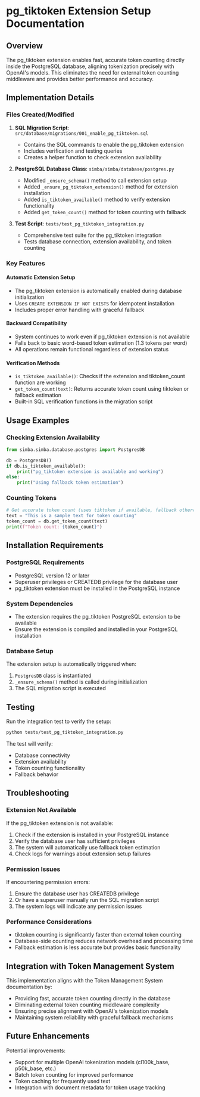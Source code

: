 # pg_tiktoken Extension Setup Documentation

## Overview

The pg_tiktoken extension enables fast, accurate token counting directly inside the PostgreSQL database, aligning tokenization precisely with OpenAI's models. This eliminates the need for external token counting middleware and provides better performance and accuracy.

## Implementation Details

### Files Created/Modified

1. **SQL Migration Script**: `src/database/migrations/001_enable_pg_tiktoken.sql`
   - Contains the SQL commands to enable the pg_tiktoken extension
   - Includes verification and testing queries
   - Creates a helper function to check extension availability

2. **PostgreSQL Database Class**: `simba/simba/database/postgres.py`
   - Modified `_ensure_schema()` method to call extension setup
   - Added `_ensure_pg_tiktoken_extension()` method for extension installation
   - Added `is_tiktoken_available()` method to verify extension functionality
   - Added `get_token_count()` method for token counting with fallback

3. **Test Script**: `tests/test_pg_tiktoken_integration.py`
   - Comprehensive test suite for the pg_tiktoken integration
   - Tests database connection, extension availability, and token counting

### Key Features

#### Automatic Extension Setup
- The pg_tiktoken extension is automatically enabled during database initialization
- Uses `CREATE EXTENSION IF NOT EXISTS` for idempotent installation
- Includes proper error handling with graceful fallback

#### Backward Compatibility
- System continues to work even if pg_tiktoken extension is not available
- Falls back to basic word-based token estimation (1.3 tokens per word)
- All operations remain functional regardless of extension status

#### Verification Methods
- `is_tiktoken_available()`: Checks if the extension and tiktoken_count function are working
- `get_token_count(text)`: Returns accurate token count using tiktoken or fallback estimation
- Built-in SQL verification functions in the migration script

## Usage Examples

### Checking Extension Availability
```python
from simba.simba.database.postgres import PostgresDB

db = PostgresDB()
if db.is_tiktoken_available():
    print("pg_tiktoken extension is available and working")
else:
    print("Using fallback token estimation")
```

### Counting Tokens
```python
# Get accurate token count (uses tiktoken if available, fallback otherwise)
text = "This is a sample text for token counting"
token_count = db.get_token_count(text)
print(f"Token count: {token_count}")
```

## Installation Requirements

### PostgreSQL Requirements
- PostgreSQL version 12 or later
- Superuser privileges or CREATEDB privilege for the database user
- pg_tiktoken extension must be installed in the PostgreSQL instance

### System Dependencies
- The extension requires the pg_tiktoken PostgreSQL extension to be available
- Ensure the extension is compiled and installed in your PostgreSQL installation

### Database Setup
The extension setup is automatically triggered when:
1. `PostgresDB` class is instantiated
2. `_ensure_schema()` method is called during initialization
3. The SQL migration script is executed

## Testing

Run the integration test to verify the setup:
```bash
python tests/test_pg_tiktoken_integration.py
```

The test will verify:
- Database connectivity
- Extension availability
- Token counting functionality
- Fallback behavior

## Troubleshooting

### Extension Not Available
If the pg_tiktoken extension is not available:
1. Check if the extension is installed in your PostgreSQL instance
2. Verify the database user has sufficient privileges
3. The system will automatically use fallback token estimation
4. Check logs for warnings about extension setup failures

### Permission Issues
If encountering permission errors:
1. Ensure the database user has CREATEDB privilege
2. Or have a superuser manually run the SQL migration script
3. The system logs will indicate any permission issues

### Performance Considerations
- tiktoken counting is significantly faster than external token counting
- Database-side counting reduces network overhead and processing time
- Fallback estimation is less accurate but provides basic functionality

## Integration with Token Management System

This implementation aligns with the Token Management System documentation by:
- Providing fast, accurate token counting directly in the database
- Eliminating external token counting middleware complexity
- Ensuring precise alignment with OpenAI's tokenization models
- Maintaining system reliability with graceful fallback mechanisms

## Future Enhancements

Potential improvements:
- Support for multiple OpenAI tokenization models (cl100k_base, p50k_base, etc.)
- Batch token counting for improved performance
- Token caching for frequently used text
- Integration with document metadata for token usage tracking